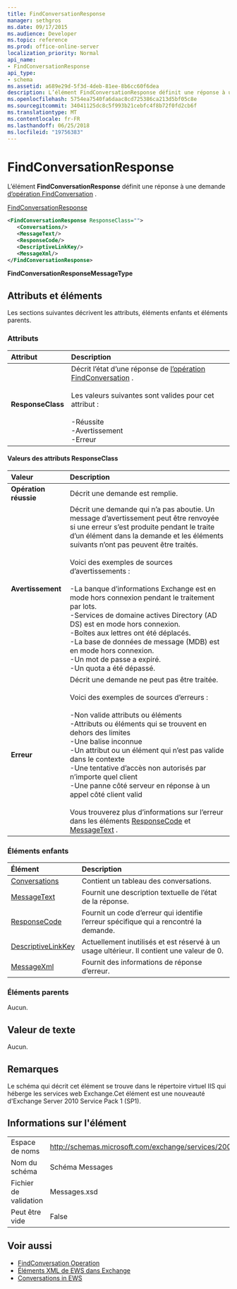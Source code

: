 ```yaml
---
title: FindConversationResponse
manager: sethgros
ms.date: 09/17/2015
ms.audience: Developer
ms.topic: reference
ms.prod: office-online-server
localization_priority: Normal
api_name:
- FindConversationResponse
api_type:
- schema
ms.assetid: a689e29d-5f3d-4deb-81ee-8b6cc60f6dea
description: L’élément FindConversationResponse définit une réponse à une demande d’opération FindConversation.
ms.openlocfilehash: 5754ea7540fa6daac8cd725386ca213d5bf05c8e
ms.sourcegitcommit: 34041125dc8c5f993b21cebfc4f8b72f0fd2cb6f
ms.translationtype: MT
ms.contentlocale: fr-FR
ms.lasthandoff: 06/25/2018
ms.locfileid: "19756383"
---
```

# <a name="findconversationresponse"></a>FindConversationResponse

L’élément **FindConversationResponse** définit une réponse à une demande [d’opération FindConversation](findconversation-operation.md) . 
  
[FindConversationResponse](findconversationresponse.md)
  
```XML
<FindConversationResponse ResponseClass="">
   <Conversations/>
   <MessageText/>
   <ResponseCode/>
   <DescriptiveLinkKey/>
   <MessageXml/>
</FindConversationResponse>

```

 **FindConversationResponseMessageType**
## <a name="attributes-and-elements"></a>Attributs et éléments

Les sections suivantes décrivent les attributs, éléments enfants et éléments parents.
  
### <a name="attributes"></a>Attributs

|**Attribut**|**Description**|
|:-----|:-----|
|**ResponseClass** <br/> | Décrit l’état d’une réponse de [l’opération FindConversation](findconversation-operation.md) . <br/><br/>Les valeurs suivantes sont valides pour cet attribut :<br/>  <br/>-Réussite  <br/>-Avertissement  <br/>-Erreur  <br/> |
   
#### <a name="responseclass-attribute-values"></a>Valeurs des attributs ResponseClass

|**Valeur**|**Description**|
|:-----|:-----|
|**Opération réussie** <br/> |Décrit une demande est remplie.  <br/> |
|**Avertissement** <br/> | Décrit une demande qui n’a pas aboutie. Un message d’avertissement peut être renvoyée si une erreur s’est produite pendant le traite d’un élément dans la demande et les éléments suivants n’ont pas peuvent être traités.<br/><br/> Voici des exemples de sources d’avertissements :  <br/><br/>-La banque d’informations Exchange est en mode hors connexion pendant le traitement par lots.  <br/>-Services de domaine actives Directory (AD DS) est en mode hors connexion.  <br/>-Boîtes aux lettres ont été déplacés.  <br/>-La base de données de message (MDB) est en mode hors connexion.  <br/>-Un mot de passe a expiré.  <br/>-Un quota a été dépassé.  <br/> |
|**Erreur** <br/> | Décrit une demande ne peut pas être traitée. <br/><br/>Voici des exemples de sources d’erreurs :  <br/><br/>-Non valide attributs ou éléments  <br/>-Attributs ou éléments qui se trouvent en dehors des limites  <br/>-Une balise inconnue  <br/>-Un attribut ou un élément qui n’est pas valide dans le contexte  <br/>-Une tentative d’accès non autorisés par n’importe quel client  <br/>-Une panne côté serveur en réponse à un appel côté client valid  <br/><br/>  Vous trouverez plus d’informations sur l’erreur dans les éléments [ResponseCode](responsecode.md) et [MessageText](messagetext.md) .  <br/> |
   
### <a name="child-elements"></a>Éléments enfants

|**Élément**|**Description**|
|:-----|:-----|
|[Conversations](conversations-ex15websvcsotherref.md) <br/> |Contient un tableau des conversations.  <br/> |
|[MessageText](messagetext.md) <br/> |Fournit une description textuelle de l’état de la réponse.  <br/> |
|[ResponseCode](responsecode.md) <br/> |Fournit un code d’erreur qui identifie l’erreur spécifique qui a rencontré la demande.  <br/> |
|[DescriptiveLinkKey](descriptivelinkkey.md) <br/> |Actuellement inutilisés et est réservé à un usage ultérieur. Il contient une valeur de 0.  <br/> |
|[MessageXml](messagexml.md) <br/> |Fournit des informations de réponse d’erreur.  <br/> |
   
### <a name="parent-elements"></a>Éléments parents

Aucun.
  
## <a name="text-value"></a>Valeur de texte

Aucun.
  
## <a name="remarks"></a>Remarques

Le schéma qui décrit cet élément se trouve dans le répertoire virtuel IIS qui héberge les services web Exchange.Cet élément est une nouveauté d'Exchange Server 2010 Service Pack 1 (SP1).
  
## <a name="element-information"></a>Informations sur l'élément

|||
|:-----|:-----|
|Espace de noms  <br/> |http://schemas.microsoft.com/exchange/services/2006/messages  <br/> |
|Nom du schéma  <br/> |Schéma Messages  <br/> |
|Fichier de validation  <br/> |Messages.xsd  <br/> |
|Peut être vide  <br/> |False  <br/> |
   
## <a name="see-also"></a>Voir aussi

- [FindConversation Operation](findconversation-operation.md)
- [Éléments XML de EWS dans Exchange](ews-xml-elements-in-exchange.md)
- [Conversations in EWS](http://msdn.microsoft.com/library/91e64629-db6c-4c94-9dcb-d386232e8467%28Office.15%29.aspx)

